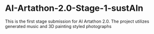# AI-Artathon-2.0-Stage-1-sustAIn
This is the first stage submission for AI Artathon 2.0. The project utilizes generated music and 3D painting styled photographs 
